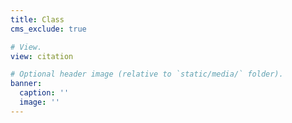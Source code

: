 ```yaml
---
title: Class
cms_exclude: true

# View.
view: citation

# Optional header image (relative to `static/media/` folder).
banner:
  caption: ''
  image: ''
---
```

